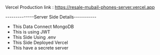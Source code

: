 Vercel Production link : https://resale-mubail-phones-server.vercel.app

--------------Server Side Details-----------
* This Data Connect MongoDB 
* This is using JWT
* This Side Using .env
* This Side Deployed Vercel
* This have a secrete server

